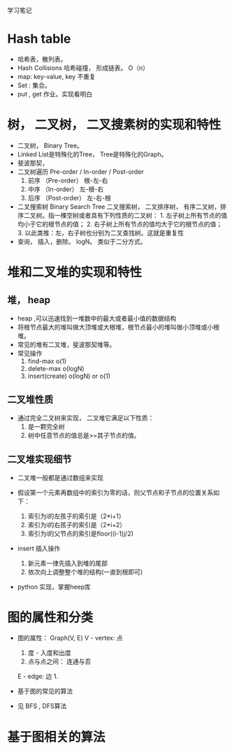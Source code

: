 学习笔记

# Hash table
* 哈希表，散列表。
* Hash Collisions 哈希碰撞， 形成链表。 O（n）
* map: key-value, key 不重复
* Set : 集合。
* put , get 作业。实现看明白


# 树， 二叉树， 二叉搜素树的实现和特性
* 二叉树， Binary Tree。
* Linked List是特殊化的Tree， Tree是特殊化的Graph。
* 斐波那契，
*  二叉树遍历 Pre-order / In-order / Post-order
    1. 前序 （Pre-order） 根-左-右
    2. 中序 （In-order） 左-根-右
    3. 后序 （Post-order） 左-右-根
* 二叉搜索树 Binary Search Tree
    二叉搜索树， 二叉排序树， 有序二叉树，排序二叉树。指一棵空树或者具有下列性质的二叉树：
        1. 左子树上所有节点的值均小于它的根节点的值；
        2. 右子树上所有节点的值均大于它的根节点的值；
        3. 以此类推：左，右子树也分别为二叉查找树。这就是重复性
* 查询， 插入，删除。 logN。 类似于二分方式。

# 堆和二叉堆的实现和特性
## 堆， heap
* heap ,可以迅速找到一堆数中的最大或者最小值的数据结构
* 将根节点最大的堆叫做大顶堆或大根堆，根节点最小的堆叫做小顶堆或小根堆。
* 常见的堆有二叉堆，斐波那契堆等。
* 常见操作
    1. find-max o(1)
    2. delete-max o(logN)
    3. insert(create) o(logN) or o(1)

## 二叉堆性质
* 通过完全二叉树来实现， 二叉堆它满足以下性质：
    1. 是一颗完全树
    2. 树中任意节点的值总是>=其子节点的值。

## 二叉堆实现细节
* 二叉堆一般都是通过数组来实现
* 假设第一个元素再数组中的索引为零的话，则父节点和子节点的位置关系如下：
    1. 索引为i的左孩子的索引是（2*i+1）
    2. 索引为i的右孩子的索引是（2*i+2）
    3. 索引为i的父节点的索引是floor((i-1)j/2)
* insert 插入操作
    1. 新元素一律先插入到堆的尾部
    2. 依次向上调整整个堆的结构(一直到根即可)

* python 实现，掌握heep库

# 图的属性和分类
* 图的属性：
    Graph(V, E)
    V - vertex: 点
    1. 度 - 入度和出度
    2. 点与点之间： 连通与否
    
    E - edge: 边
    1. 

* 基于图的常见的算法
* 见 BFS , DFS算法

# 基于图相关的算法
